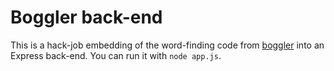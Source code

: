 # Boggler back-end

This is a hack-job embedding of the word-finding code from [boggler](https://github.com/backspace/boggler) into an Express back-end. You can run it with `node app.js`.
